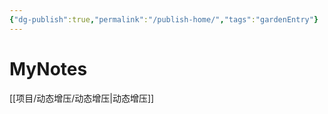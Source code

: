 ```yaml
---
{"dg-publish":true,"permalink":"/publish-home/","tags":"gardenEntry"}
---
```


# MyNotes
[[项目/动态增压/动态增压\|动态增压]]

